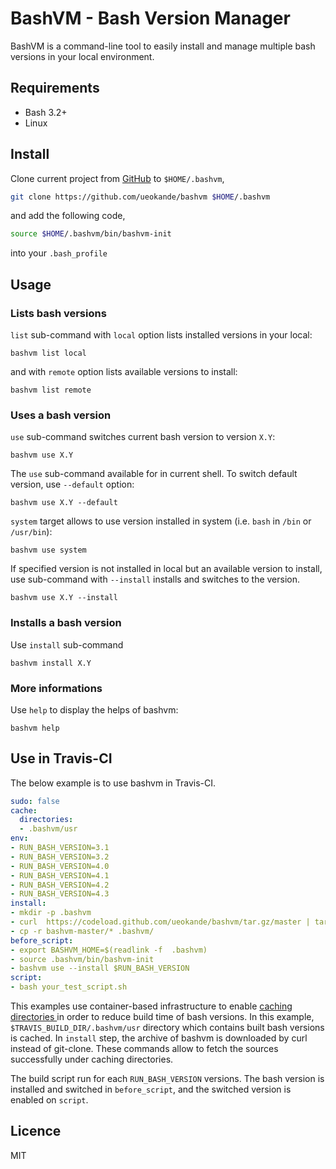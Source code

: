 BashVM - Bash Version Manager
=============================

BashVM is a command-line tool to easily install and manage multiple bash
versions in your local environment.

Requirements
------------

- Bash 3.2+
- Linux

Install
-------

Clone current project from  [GitHub](https://github.com/ueokande/bashvm) to `$HOME/.bashvm`,

```sh
git clone https://github.com/ueokande/bashvm $HOME/.bashvm
```

and add the following code,

```sh
source $HOME/.bashvm/bin/bashvm-init
```

into your `.bash_profile`

Usage
-----

### Lists bash versions

`list` sub-command with `local` option lists installed versions in your local:

```
bashvm list local
```

and with `remote` option lists available versions to install:

```
bashvm list remote
```

### Uses a bash version

`use` sub-command switches current bash version to version `X.Y`:

```
bashvm use X.Y
```

The `use` sub-command available for in current shell.
To switch default version, use `--default` option:

```
bashvm use X.Y --default
```

`system` target allows to use version installed in system (i.e. `bash` in
`/bin` or `/usr/bin`):

```
bashvm use system
```

If specified version is not installed in local but an available version to install,
use sub-command with `--install` installs and switches to the version.

```
bashvm use X.Y --install
```

### Installs a bash version

Use `install` sub-command

```
bashvm install X.Y
```

### More informations

Use `help` to display the helps of bashvm:

```
bashvm help
```

Use in Travis-CI
----------------

The below example is to use bashvm in Travis-CI.


```yaml
sudo: false
cache:
  directories:
  - .bashvm/usr
env:
- RUN_BASH_VERSION=3.1
- RUN_BASH_VERSION=3.2
- RUN_BASH_VERSION=4.0
- RUN_BASH_VERSION=4.1
- RUN_BASH_VERSION=4.2
- RUN_BASH_VERSION=4.3
install:
- mkdir -p .bashvm
- curl  https://codeload.github.com/ueokande/bashvm/tar.gz/master | tar zx
- cp -r bashvm-master/* .bashvm/
before_script:
- export BASHVM_HOME=$(readlink -f  .bashvm)
- source .bashvm/bin/bashvm-init
- bashvm use --install $RUN_BASH_VERSION
script:
- bash your_test_script.sh
```

This examples use container-based infrastructure to enable
[caching directories ]([https://docs.travis-ci.com/user/caching/) in order to reduce build time of bash versions.
In this example, `$TRAVIS_BUILD_DIR/.bashvm/usr` directory which contains built bash versions is cached.
In `install` step, the archive of bashvm is downloaded by curl instead of git-clone.
These commands allow to fetch the sources successfully under caching directories.

The build script run for each `RUN_BASH_VERSION` versions.
The bash version is installed and switched in `before_script`, and the switched version is enabled on `script`.

Licence
-------

MIT
